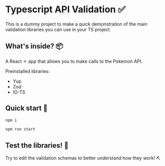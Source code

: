 # Typescript API Validation ✅

This is a dummy project to make a quick demonstration of the main validation libraries you can use in your TS project.

## What's inside? 📦

A React ⚛️ app that allows you to make calls to the Pokemon API.

Preinstalled libraries:

- Yup
- Zod
- IO-TS

## Quick start 🚀

```bash
npm i
```

```bash
npm run start
```

## Test the libraries! 👾

Try to edit the validation schemas to better understand how they work! ⛏️
